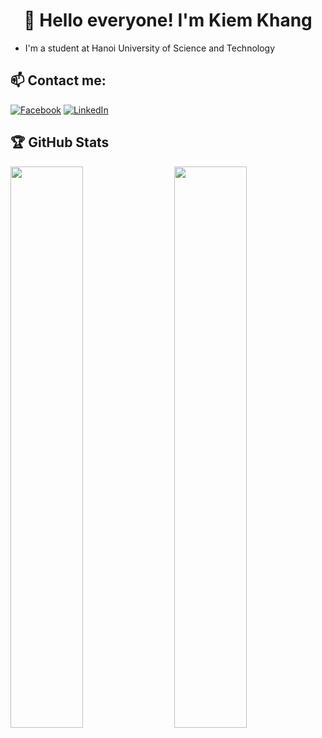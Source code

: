 <h1 align="center">🌈 Hello everyone! I'm Kiem Khang</h1>

- I'm a student at Hanoi University of Science and Technology

## 📫 Contact me:
[![Facebook](https://img.shields.io/badge/Facebook-%231877F2.svg?logo=Facebook&logoColor=white)](https://www.facebook.com/khang.nk68) 
[![LinkedIn](https://img.shields.io/badge/LinkedIn-%230077B5.svg?logo=linkedin&logoColor=white)](https://www.linkedin.com/in/khang-ki%C3%AAm-03035732b/)

## 🏆 GitHub Stats
<img src="https://github-readme-stats.vercel.app/api?username=Cutecatttt&theme=dark&hide_border=true&include_all_commits=false&count_private=false" width="48%" align="right">
<img src="https://github-readme-streak-stats.herokuapp.com/?user=Cutecatttt&theme=dark&show_icons=true&hide_border=true" width="48%">
<!--
**Cutecatttt/Cutecatttt** is a ✨ _special_ ✨ repository because its `README.md` (this file) appears on your GitHub profile.

Here are some ideas to get you started:

- 🔭 I’m currently working on ...
- 🌱 I’m currently learning ...
- 👯 I’m looking to collaborate on ...
- 🤔 I’m looking for help with ...
- 💬 Ask me about ...
- 📫 How to reach me: ...
- 😄 Pronouns: ...
- ⚡ Fun fact: ...
-->
